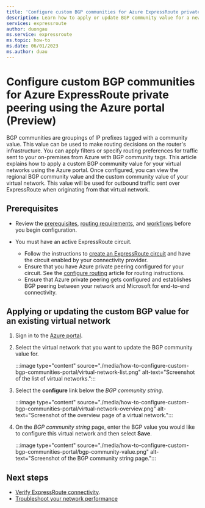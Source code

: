 ```yaml
---
title: 'Configure custom BGP communities for Azure ExpressRoute private peering using the Azure portal (Preview)'
description: Learn how to apply or update BGP community value for a new or an existing virtual network using the Azure portal.
services: expressroute
author: duongau
ms.service: expressroute
ms.topic: how-to
ms.date: 06/01/2023
ms.author: duau
---
```


# Configure custom BGP communities for Azure ExpressRoute private peering using the Azure portal (Preview)

BGP communities are groupings of IP prefixes tagged with a community value. This value can be used to make routing decisions on the router's infrastructure. You can apply filters or specify routing preferences for traffic sent to your on-premises from Azure with BGP community tags. This article explains how to apply a custom BGP community value for your virtual networks using the Azure portal. Once configured, you can view the regional BGP community value and the custom community value of your virtual network. This value will be used for outbound traffic sent over ExpressRoute when originating from that virtual network.

## Prerequisites

* Review the [prerequisites](expressroute-prerequisites.md), [routing requirements](expressroute-routing.md), and [workflows](expressroute-workflows.md) before you begin configuration.

* You must have an active ExpressRoute circuit. 
  * Follow the instructions to [create an ExpressRoute circuit](expressroute-howto-circuit-arm.md) and have the circuit enabled by your connectivity provider. 
  * Ensure that you have Azure private peering configured for your circuit. See the [configure routing](expressroute-howto-routing-arm.md) article for routing instructions. 
  * Ensure that Azure private peering gets configured and establishes BGP peering between your network and Microsoft for end-to-end connectivity.
  
## Applying or updating the custom BGP value for an existing virtual network

1. Sign in to the [Azure portal](https://portal.azure.com/).

1. Select the virtual network that you want to update the BGP community value for.

    :::image type="content" source="./media/how-to-configure-custom-bgp-communities-portal/virtual-network-list.png" alt-text="Screenshot of the list of virtual networks.":::

1. Select the **configure** link below the *BGP community string*.

    :::image type="content" source="./media/how-to-configure-custom-bgp-communities-portal/virtual-network-overview.png" alt-text="Screenshot of the overview page of a virtual network.":::

1. On the *BGP community string* page, enter the BGP value you would like to configure this virtual network and then select **Save**.

    :::image type="content" source="./media/how-to-configure-custom-bgp-communities-portal/bgp-community-value.png" alt-text="Screenshot of the BGP community string page.":::
 

## Next steps

- [Verify ExpressRoute connectivity](expressroute-troubleshooting-expressroute-overview.md).
- [Troubleshoot your network performance](expressroute-troubleshooting-network-performance.md)
